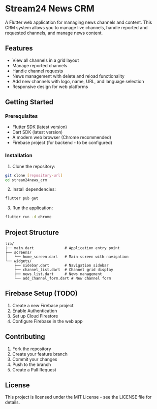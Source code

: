 # Stream24 News CRM

A Flutter web application for managing news channels and content. This CRM system allows you to manage live channels, handle reported and requested channels, and manage news content.

## Features

- View all channels in a grid layout
- Manage reported channels
- Handle channel requests
- News management with delete and reload functionality
- Add new channels with logo, name, URL, and language selection
- Responsive design for web platforms

## Getting Started

### Prerequisites

- Flutter SDK (latest version)
- Dart SDK (latest version)
- A modern web browser (Chrome recommended)
- Firebase project (for backend - to be configured)

### Installation

1. Clone the repository:
```bash
git clone [repository-url]
cd stream24news_crm
```

2. Install dependencies:
```bash
flutter pub get
```

3. Run the application:
```bash
flutter run -d chrome
```

## Project Structure

```
lib/
├── main.dart              # Application entry point
├── screens/
│   └── home_screen.dart   # Main screen with navigation
└── widgets/
    ├── sidebar.dart       # Navigation sidebar
    ├── channel_list.dart  # Channel grid display
    ├── news_list.dart     # News management
    └── add_channel_form.dart # New channel form
```

## Firebase Setup (TODO)

1. Create a new Firebase project
2. Enable Authentication
3. Set up Cloud Firestore
4. Configure Firebase in the web app

## Contributing

1. Fork the repository
2. Create your feature branch
3. Commit your changes
4. Push to the branch
5. Create a Pull Request

## License

This project is licensed under the MIT License - see the LICENSE file for details.

